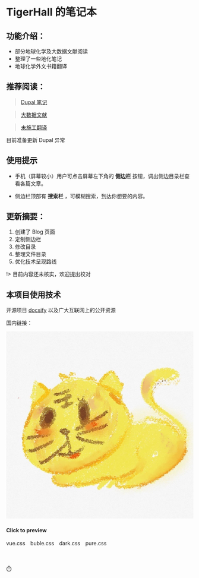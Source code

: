 # TigerHall 的笔记本

## 功能介绍：

- 部分地球化学及大数据文献阅读
- 整理了一些地化笔记
- 地球化学外文书籍翻译

## 推荐阅读：

> [Dupal 笔记](Page/Notes/Dupal异常)

> [大数据文献](Page/Paper/地学大数据)

> [未施工翻译](Page/Books/海洋地球化学)

目前准备更新 Dupal 异常

## 使用提示

- 手机（屏幕较小）用户可点击屏幕左下角的 **侧边栏** 按钮，调出侧边目录栏查看各篇文章。

- 侧边栏顶部有 **搜索栏** ，可模糊搜索，到达你想要的内容。

## 更新摘要：

1. 创建了 Blog 页面
1. 定制侧边栏
1. 修改目录
1. 整理文件目录
1. 优化技术呈现路线

!> 目前内容还未核实，欢迎提出校对

## 本项目使用技术

开源项目 [docsify](https://github.com/docsifyjs/docsify/) 以及广大互联网上的公开资源

国内链接：

[![头像图片超链接](./assect/pic/head.jpg?small)](https://tigerhall.gitee.io)

#### Click to preview

<div class="demo-theme-preview">
  <a data-theme="vue">vue.css</a>
  <a data-theme="buble">buble.css</a>
  <a data-theme="dark">dark.css</a>
  <a data-theme="pure">pure.css</a>
</div>

<style>
  .demo-theme-preview a {
    padding-right: 10px;
  }

  .demo-theme-preview a:hover {
    cursor: pointer;
    text-decoration: underline;
  }
</style>

<script>
  var preview = Docsify.dom.find('.demo-theme-preview');
  var themes = Docsify.dom.findAll('[rel="stylesheet"]');

  preview.onclick = function (e) {
    var title = e.target.getAttribute('data-theme');

    themes.forEach(function (theme) {
      theme.disabled = theme.title !== title;
    });
  };
</script>

<br>

<!-- 访问量等信息 -->
<span id="busuanzi_container_site_pv" style='display:none'>
▶👀 总访问量：<span id="busuanzi_value_site_pv"></span> 次
</span>
<br>
<span id="busuanzi_container_site_uv" style='display:none'>
▶🚴‍♂️ 总访客数：<span id="busuanzi_value_site_uv"></span> 人
</span>
<br>
<span id="sitetime">
⏱️
</span>

<br>
<br>
